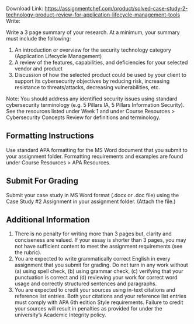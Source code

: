 Download Link: https://assignmentchef.com/product/solved-case-study-2-technology-product-review-for-application-lifecycle-management-tools
<br>
Write:

Write a 3 page summary of your research. At a minimum, your summary must include the following:

<ol>

 <li>An introduction or overview for the security technology category (Application Lifecycle Management)</li>

 <li>A review of the features, capabilities, and deficiencies for your selected vendor and product</li>

 <li>Discussion of how the selected product could be used by your client to support its cybersecurity objectives by reducing risk, increasing resistance to threats/attacks, decreasing vulnerabilities, etc.</li>

</ol>




Note: You should address any identified security issues using standard cybersecurity terminology (e.g. 5 Pillars IA, 5 Pillars Information Security). See the resources listed under Week 1 and under Course Resources &gt; Cybersecurity Concepts Review for definitions and terminology.

<h2>Formatting Instructions</h2>

Use standard APA formatting for the MS Word document that you submit to your assignment folder. Formatting requirements and examples are found under Course Resources &gt; APA Resources.

<h2>Submit For Grading</h2>

Submit your case study in MS Word format (.docx or .doc file) using the Case Study #2 Assignment in your assignment folder. (Attach the file.)

<h2>Additional Information</h2>

<ol>

 <li>There is no penalty for writing more than 3 pages but, clarity and conciseness are valued. If your essay is shorter than 3 pages, you may not have sufficient content to meet the assignment requirements (see the rubric).</li>

 <li>You are expected to write grammatically correct English in every assignment that you submit for grading. Do not turn in any work without (a) using spell check, (b) using grammar check, (c) verifying that your punctuation is correct and (d) reviewing your work for correct word usage and correctly structured sentences and paragraphs.</li>

 <li>You are expected to credit your sources using in-text citations and reference list entries. Both your citations and your reference list entries must comply with APA 6th edition Style requirements. Failure to credit your sources will result in penalties as provided for under the university’s Academic Integrity policy.</li>

</ol>



